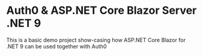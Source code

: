 # Auth0 & ASP.NET Core Blazor Server .NET 9

This is a basic demo project show-casing how ASP.NET Core Blazor for .NET 9 can be used together with Auth0